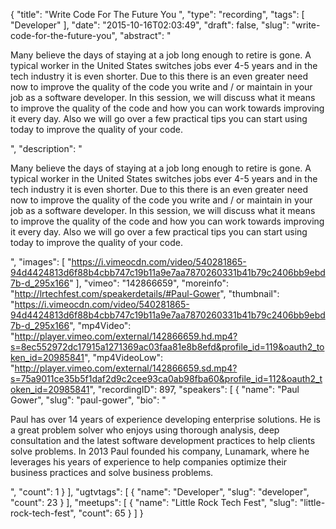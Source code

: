 {
  "title": "Write Code For The Future You ",
  "type": "recording",
  "tags": [
    "Developer"
  ],
  "date": "2015-10-16T02:03:49",
  "draft": false,
  "slug": "write-code-for-the-future-you",
  "abstract": "<p>Many believe the days of staying at a job long enough to retire is gone. A typical worker in the United States switches jobs ever 4-5 years and in the tech industry it is even shorter. Due to this there is an even greater need now to improve the quality of the code you write and / or maintain in your job as a software developer. In this session, we will discuss what it means to improve the quality of the code and how you can work towards improving it every day. Also we will go over a few practical tips you can start using today to improve the quality of your code.</p>",
  "description": "<p>Many believe the days of staying at a job long enough to retire is gone. A typical worker in the United States switches jobs ever 4-5 years and in the tech industry it is even shorter. Due to this there is an even greater need now to improve the quality of the code you write and / or maintain in your job as a software developer. In this session, we will discuss what it means to improve the quality of the code and how you can work towards improving it every day. Also we will go over a few practical tips you can start using today to improve the quality of your code.</p>",
  "images": [
    "https://i.vimeocdn.com/video/540281865-94d4424813d6f88b4cbb747c19b11a9e7aa7870260331b41b79c2406bb9ebd7b-d_295x166"
  ],
  "vimeo": "142866659",
  "moreinfo": "http://lrtechfest.com/speakerdetails/#Paul-Gower",
  "thumbnail": "https://i.vimeocdn.com/video/540281865-94d4424813d6f88b4cbb747c19b11a9e7aa7870260331b41b79c2406bb9ebd7b-d_295x166",
  "mp4Video": "http://player.vimeo.com/external/142866659.hd.mp4?s=8ec552972dc17915a1271369ac03faa81e8b8efd&profile_id=119&oauth2_token_id=20985841",
  "mp4VideoLow": "http://player.vimeo.com/external/142866659.sd.mp4?s=75a9011ce35b5f1daf2d9c2cee93ca0ab98fba60&profile_id=112&oauth2_token_id=20985841",
  "recordingID": 897,
  "speakers": [
    {
      "name": "Paul Gower",
      "slug": "paul-gower",
      "bio": "<p>Paul has over 14 years of experience developing enterprise solutions. He is a great problem solver who enjoys using thorough analysis, deep consultation and the latest software development practices to help clients solve problems. In 2013 Paul founded his company, Lunamark, where he leverages his years of experience to help companies optimize their business practices and solve business problems.</p>",
      "count": 1
    }
  ],
  "ugtvtags": [
    {
      "name": "Developer",
      "slug": "developer",
      "count": 23
    }
  ],
  "meetups": [
    {
      "name": "Little Rock Tech Fest",
      "slug": "little-rock-tech-fest",
      "count": 65
    }
  ]
}